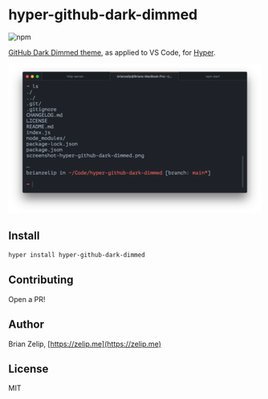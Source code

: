 # hyper-github-dark-dimmed

![npm](https://img.shields.io/npm/v/hyper-github-dark-dimmed)

[GitHub Dark Dimmed theme](https://github.com/primer/github-vscode-theme), as applied to VS Code, for [Hyper](https://github.com/vercel/hyper).

![Screenshot](./screenshot-hyper-github-dark-dimmed.png)

## Install

```bash
hyper install hyper-github-dark-dimmed
```

## Contributing

Open a PR!

## Author

Brian Zelip, [https://zelip.me](https://zelip.me)

## License

MIT
